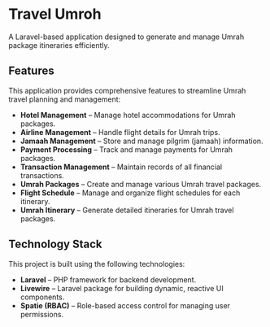 # Travel Umroh  

A Laravel-based application designed to generate and manage Umrah package itineraries efficiently.  

## Features  

This application provides comprehensive features to streamline Umrah travel planning and management:  

- **Hotel Management** – Manage hotel accommodations for Umrah packages.  
- **Airline Management** – Handle flight details for Umrah trips.  
- **Jamaah Management** – Store and manage pilgrim (jamaah) information.  
- **Payment Processing** – Track and manage payments for Umrah packages.  
- **Transaction Management** – Maintain records of all financial transactions.  
- **Umrah Packages** – Create and manage various Umrah travel packages.  
- **Flight Schedule** – Manage and organize flight schedules for each itinerary.  
- **Umrah Itinerary** – Generate detailed itineraries for Umrah travel packages.  

## Technology Stack  

This project is built using the following technologies:  

- **Laravel** – PHP framework for backend development.  
- **Livewire** – Laravel package for building dynamic, reactive UI components.  
- **Spatie (RBAC)** – Role-based access control for managing user permissions.  
